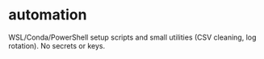 # automation
WSL/Conda/PowerShell setup scripts and small utilities 
(CSV cleaning, log rotation). No secrets or keys.
